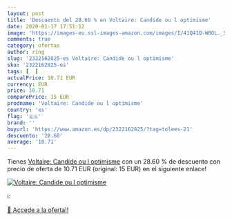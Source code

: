 ```yaml
---
layout: post
title: 'Descuento del 28.60 % en Voltaire: Candide ou l optimisme'
date: 2020-01-17 17:51:12
image: 'https://images-eu.ssl-images-amazon.com/images/I/41Q41Q-W0OL._SL400_.jpg'
comments: true
category: ofertas
author: ring
slug: '2322162825-es Voltaire: Candide ou l optimisme'
sku: '2322162825-es'
tags: [  ]
actualPrice: 10.71 EUR
currency: EUR
price: 10.71
comparePrice: 15 EUR
prodname: 'Voltaire: Candide ou l optimisme'
country: 'es'
flag: '🇪🇸'
brand: ''
buyurl: 'https://www.amazon.es/dp/2322162825/?tag=tolees-21'
descuento: '28.60'
average: '10.71'
---
```


Tienes [Voltaire: Candide ou l optimisme](https://www.amazon.es/dp/2322162825/?tag=tolees-21) con un 28.60 % de descuento con precio de oferta de 10.71 EUR (original: 15 EUR) en el siguiente enlace!

[![Voltaire: Candide ou l optimisme](https://images-eu.ssl-images-amazon.com/images/I/41Q41Q-W0OL._SL400_.jpg)](https://www.amazon.es/dp/2322162825/?tag=tolees-21)

ℹ️:


[🛒 Accede a la oferta!!](https://www.amazon.es/dp/2322162825/?tag=tolees-21)
